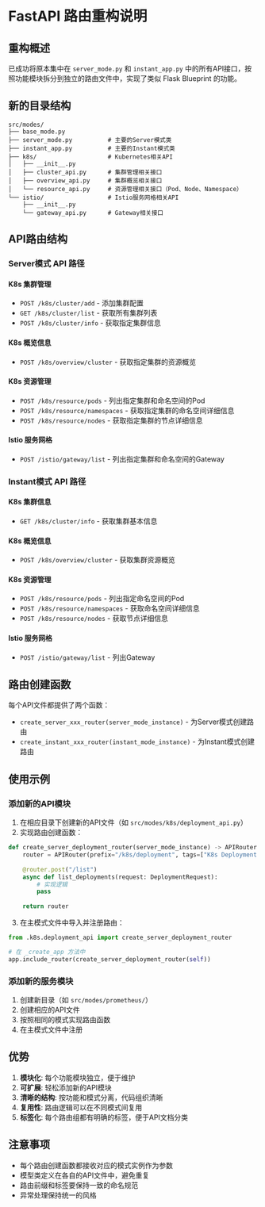 # FastAPI 路由重构说明

## 重构概述

已成功将原本集中在 `server_mode.py` 和 `instant_app.py` 中的所有API接口，按照功能模块拆分到独立的路由文件中，实现了类似 Flask Blueprint 的功能。

## 新的目录结构

```
src/modes/
├── base_mode.py
├── server_mode.py          # 主要的Server模式类
├── instant_app.py          # 主要的Instant模式类
├── k8s/                    # Kubernetes相关API
│   ├── __init__.py
│   ├── cluster_api.py      # 集群管理相关接口
│   ├── overview_api.py     # 集群概览相关接口
│   └── resource_api.py     # 资源管理相关接口（Pod、Node、Namespace）
└── istio/                  # Istio服务网格相关API
    ├── __init__.py
    └── gateway_api.py      # Gateway相关接口
```

## API路由结构

### Server模式 API 路径

#### K8s 集群管理
- `POST /k8s/cluster/add` - 添加集群配置
- `GET /k8s/cluster/list` - 获取所有集群列表
- `POST /k8s/cluster/info` - 获取指定集群信息

#### K8s 概览信息
- `POST /k8s/overview/cluster` - 获取指定集群的资源概览

#### K8s 资源管理
- `POST /k8s/resource/pods` - 列出指定集群和命名空间的Pod
- `POST /k8s/resource/namespaces` - 获取指定集群的命名空间详细信息
- `POST /k8s/resource/nodes` - 获取指定集群的节点详细信息

#### Istio 服务网格
- `POST /istio/gateway/list` - 列出指定集群和命名空间的Gateway

### Instant模式 API 路径

#### K8s 集群信息
- `GET /k8s/cluster/info` - 获取集群基本信息

#### K8s 概览信息
- `POST /k8s/overview/cluster` - 获取集群资源概览

#### K8s 资源管理
- `POST /k8s/resource/pods` - 列出指定命名空间的Pod
- `POST /k8s/resource/namespaces` - 获取命名空间详细信息
- `POST /k8s/resource/nodes` - 获取节点详细信息

#### Istio 服务网格
- `POST /istio/gateway/list` - 列出Gateway

## 路由创建函数

每个API文件都提供了两个函数：
- `create_server_xxx_router(server_mode_instance)` - 为Server模式创建路由
- `create_instant_xxx_router(instant_mode_instance)` - 为Instant模式创建路由

## 使用示例

### 添加新的API模块

1. 在相应目录下创建新的API文件（如 `src/modes/k8s/deployment_api.py`）
2. 实现路由创建函数：

```python
def create_server_deployment_router(server_mode_instance) -> APIRouter:
    router = APIRouter(prefix="/k8s/deployment", tags=["K8s Deployment - Server"])
    
    @router.post("/list")
    async def list_deployments(request: DeploymentRequest):
        # 实现逻辑
        pass
    
    return router
```

3. 在主模式文件中导入并注册路由：

```python
from .k8s.deployment_api import create_server_deployment_router

# 在 _create_app 方法中
app.include_router(create_server_deployment_router(self))
```

### 添加新的服务模块

1. 创建新目录（如 `src/modes/prometheus/`）
2. 创建相应的API文件
3. 按照相同的模式实现路由函数
4. 在主模式文件中注册

## 优势

1. **模块化**: 每个功能模块独立，便于维护
2. **可扩展**: 轻松添加新的API模块
3. **清晰的结构**: 按功能和模式分离，代码组织清晰
4. **复用性**: 路由逻辑可以在不同模式间复用
5. **标签化**: 每个路由组都有明确的标签，便于API文档分类

## 注意事项

- 每个路由创建函数都接收对应的模式实例作为参数
- 模型类定义在各自的API文件中，避免重复
- 路由前缀和标签要保持一致的命名规范
- 异常处理保持统一的风格